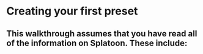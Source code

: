 # Creating your first preset

This walkthrough assumes that you have read all of the information on Splatoon. These include:
 -

